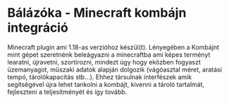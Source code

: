 # Bálázóka - Minecraft kombájn integráció

Minecraft plugin ami 1.18-as verzióhoz készül(t). Lényegében a Kombájnt mint gépet szeretnénk beleágyazni a minecraftba
ami képes terményt learatni, újravetni, szortírozni, mindezt úgy hogy eközben fogyaszt üzemanyagot, műszaki adatok
alapján dolgozik (vágóasztal méret, aratási tempó, tárolókapacitás stb...). Ehhez társulnak interfészek amik
segítségével újra lehet tankolni a kombájt, kivenni a tároló tartalmát, fejleszteni a teljesítményét és így tovább.
